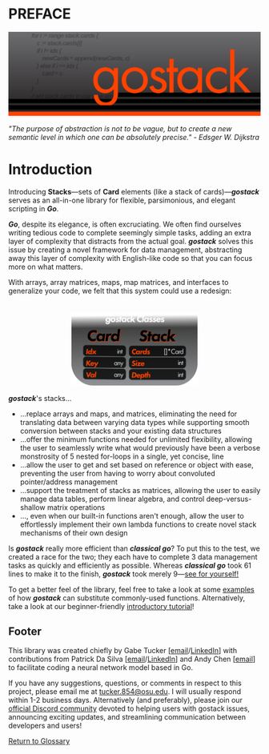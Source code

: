  <h1 name = "preface">PREFACE</h1>

![Banner](images/gostack_Smaller.png)

 *"The purpose of abstraction is not to be vague, but to create a new semantic level in which one can be absolutely precise." - Edsger W. Dijkstra*

 <h1 name = "introduction">Introduction</h1>

 Introducing **Stacks**—sets of **Card** elements (like a stack of cards)—***gostack*** serves as an all-in-one library for flexible, parsimonious, and elegant scripting in ***Go***.

 ***Go***, despite its elegance, is often excruciating.  We often find ourselves writing tedious code to complete seemingly simple tasks, adding an extra layer of complexity that distracts from the actual goal.  ***gostack*** solves this issue by creating a novel framework for data management, abstracting away this layer of complexity with English-like code so that you can focus more on what matters.

 With arrays, array matrices, maps, map matrices, and interfaces to generalize your code, we felt that this system could use a redesign:

<img src="images/gostack_StackAndCard.png" width="50%" style="margin-top: 20px;margin-left: 25%;"/>

 ***gostack***'s stacks...
 * ...replace arrays and maps, and matrices, eliminating the need for translating data between varying data types while supporting smooth conversion between stacks and your existing data structures
 * ...offer the minimum functions needed for unlimited flexibility, allowing the user to seamlessly write what would previously have been a verbose monstrosity of 5 nested for-loops in a single, yet concise, line
 * ...allow the user to get and set based on reference or object with ease, preventing the user from having to worry about convoluted pointer/address management
 * ...support the treatment of stacks as matrices, allowing the user to easily manage data tables, perform linear algebra, and control deep-versus-shallow matrix operations
 * ..., even when our built-in functions aren't enough, allow the user to effortlessly implement their own lambda functions to create novel stack mechanisms of their own design

 Is ***gostack*** really more efficient than ***classical go***?  To put this to the test, we created a race for the two; they each have to complete 3 data management tasks as quickly and efficiently as possible.  Whereas ***classical go*** took 61 lines to make it to the finish, ***gostack*** took merely 9—[see for yourself!](/documentation/race.md)

 To get a better feel of the library, feel free to take a look at some [examples](/tutorials/Bootstrap.go) of how ***gostack*** can substitute commonly-used functions.  Alternatively, take a look at our beginner-friendly [introductory tutorial](/tutorials/Introduction.go)!

<h2 name = "footer">Footer</h1>

 This library was created chiefly by Gabe Tucker [[email](mailto:tucker.854@osu.edu)/[LinkedIn](https://www.linkedin.com/in/gabetucker2/)] with contributions from Patrick Da Silva [[email](mailto:dasilva.30@osu.edu)/[LinkedIn](https://www.linkedin.com/in/patrick-da-silva-871833225/)] and Andy Chen [[email](mailto:chenandy@usc.edu)] to facilitate coding a neural network model based in Go.

 If you have any suggestions, questions, or comments in respect to this project, please email me at [tucker.854@osu.edu](mailto:tucker.854@osu.edu).  I will usually respond within 1-2 business days.  Alternatively (and preferably), please join our [official Discord community](https://discord.gg/NmxxcKBVBU) devoted to helping users with gostack issues, announcing exciting updates, and streamlining communication between developers and users!

[Return to Glossary](#glossary)
